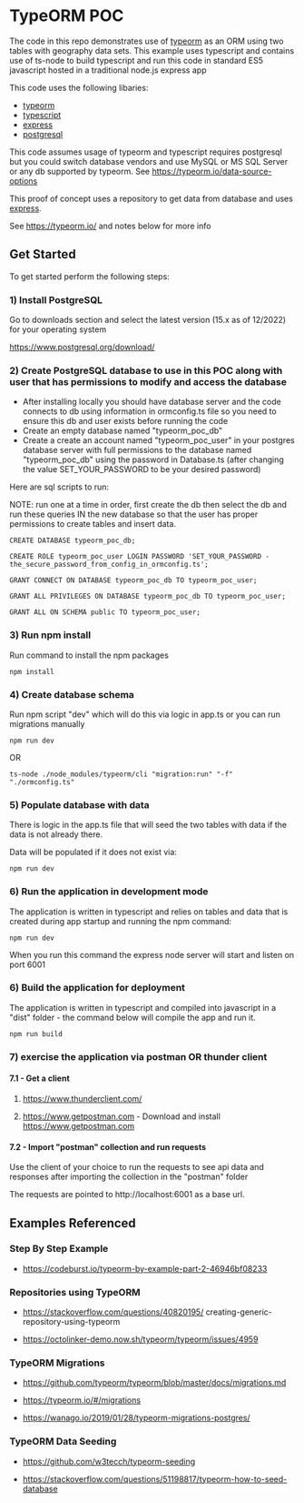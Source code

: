 # TypeORM POC

The code in this repo demonstrates use of [typeorm](https://typeorm.io/) as an ORM using two tables with geography data sets. This example uses typescript and contains use of ts-node to build typescript and run this code in standard ES5 javascript hosted in a traditional node.js express app


This code uses the following libaries:

- [typeorm](https://typeorm.io/)
- [typescript](https://www.typescriptlang.org/)
- [express](https://expressjs.com/)
- [postgresql](https://www.postgresql.org/)

This code assumes usage of typeorm and typescript requires postgresql but you could switch database vendors and use MySQL or MS SQL Server or any db supported by typeorm. See https://typeorm.io/data-source-options

This proof of concept uses a repository to get data from database and uses [express](https://expressjs.com/).

See https://typeorm.io/ and notes below for more info

## Get Started

To get started perform the following steps:

### 1) Install PostgreSQL  

Go to downloads section and select the latest version (15.x as of 12/2022) for your operating system

https://www.postgresql.org/download/

### 2) Create PostgreSQL database to use in this POC along with user that has permissions to modify and access the database

- After installing locally you should have database server and the code connects to db using information in ormconfig.ts file so you need to ensure this db and user exists before running the code
- Create an empty database named "typeorm_poc_db"
- Create a create an account named "typeorm_poc_user" in your postgres database server with full permissions to the database named "typeorm_poc_db" using the password in Database.ts (after changing the value SET_YOUR_PASSWORD to be your desired password)

Here are sql scripts to run:

NOTE: run one at a time in order, first create the db then select the db and run these queries IN the new database so that the user has proper permissions to create tables and insert data.


```
CREATE DATABASE typeorm_poc_db;

CREATE ROLE typeorm_poc_user LOGIN PASSWORD 'SET_YOUR_PASSWORD - the_secure_password_from_config_in_ormconfig.ts';

GRANT CONNECT ON DATABASE typeorm_poc_db TO typeorm_poc_user;
  
GRANT ALL PRIVILEGES ON DATABASE typeorm_poc_db TO typeorm_poc_user;

GRANT ALL ON SCHEMA public TO typeorm_poc_user;

```

### 3) Run npm install

Run command to install the npm packages

```npm install```

### 4) Create database schema 

Run npm script "dev" which will do this via logic in app.ts or you can run migrations manually

 ```npm run dev```

OR

 ```ts-node ./node_modules/typeorm/cli "migration:run" "-f" "./ormconfig.ts"```

### 5) Populate database with data 

There is logic in the app.ts file that will seed the two tables with data if the data is not already there.

Data will be populated if it does not exist via:

```npm run dev```

### 6) Run the application in development mode

The application is written in typescript and relies on tables and data that is created during app startup and running the npm command:

```npm run dev```

When you run this command the express node server will start and listen on port 6001

### 6) Build the application for deployment

The application is written in typescript and compiled into javascript in a "dist" folder - the command below will compile the app and run it.

```npm run build```

### 7) exercise the application via postman OR thunder client

#### 7.1 - Get a client

1) https://www.thunderclient.com/

2) https://www.getpostman.com - Download and install https://www.getpostman.com 

#### 7.2 - Import "postman" collection and run requests

Use the client of your choice to run the requests to see api data and responses after importing the collection in the "postman" folder

The requests are pointed to http://localhost:6001 as a base url.

## Examples Referenced

### Step By Step Example

- https://codeburst.io/typeorm-by-example-part-2-46946bf08233

### Repositories using TypeORM

- https://stackoverflow.com/questions/40820195/
creating-generic-repository-using-typeorm

- https://octolinker-demo.now.sh/typeorm/typeorm/issues/4959

### TypeORM Migrations

- https://github.com/typeorm/typeorm/blob/master/docs/migrations.md

- https://typeorm.io/#/migrations

- https://wanago.io/2019/01/28/typeorm-migrations-postgres/

### TypeORM Data Seeding

- https://github.com/w3tecch/typeorm-seeding

- https://stackoverflow.com/questions/51198817/typeorm-how-to-seed-database
